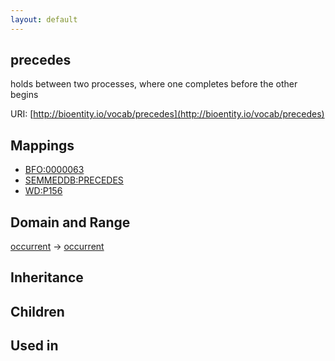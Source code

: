 ```yaml
---
layout: default
---
```


## precedes


holds between two processes, where one completes before the other begins

URI: [http://bioentity.io/vocab/precedes](http://bioentity.io/vocab/precedes)
## Mappings

 * [BFO:0000063](http://purl.obolibrary.org/obo/BFO_0000063)
 * [SEMMEDDB:PRECEDES](http://purl.obolibrary.org/obo/SEMMEDDB_PRECEDES)
 * [WD:P156](http://purl.obolibrary.org/obo/WD_P156)

## Domain and Range

[occurrent](Occurrent.html) -> [occurrent](Occurrent.html)

## Inheritance


## Children


## Used in

